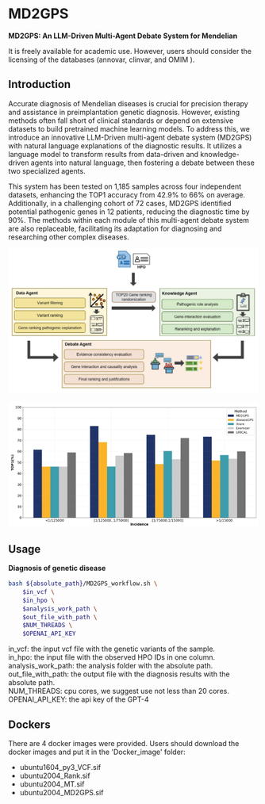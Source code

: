 # MD2GPS
**MD2GPS: An LLM-Driven Multi-Agent Debate System for Mendelian**<br>

It is freely available for academic use. However, users should consider the licensing of the databases (annovar, clinvar, and OMIM ).

Introduction
------------
  Accurate diagnosis of Mendelian diseases is crucial for precision therapy and assistance in preimplantation genetic diagnosis. However, existing methods often fall short of clinical standards or depend on extensive datasets to build pretrained machine learning models. To address this, we introduce an innovative LLM-Driven multi-agent debate system (MD2GPS) with natural language explanations of the diagnostic results. It utilizes a language model to transform results from data-driven and knowledge-driven agents into natural language, then fostering a debate between these two specialized agents.<br>
  
  This system has been tested on 1,185 samples across four independent datasets, enhancing the TOP1 accuracy from 42.9% to 66% on average. Additionally, in a challenging cohort of 72 cases, MD2GPS identified potential pathogenic genes in 12 patients, reducing the diagnostic time by 90%. The methods within each module of this multi-agent debate system are also replaceable, facilitating its adaptation for diagnosing and researching other complex diseases.<br>

![AUC](Pictures/worflow_of_MD2GPS.jpg)<br>

![](Pictures/performance_on_different_incidence_rates.jpg)<br>


Usage
------------
**Diagnosis of genetic disease**<br>
```bash
bash ${absolute_path}/MD2GPS_workflow.sh \
    $in_vcf \
    $in_hpo \
    $analysis_work_path \
    $out_file_with_path \
    $NUM_THREADS \
    $OPENAI_API_KEY
```

in_vcf: the input vcf file with the genetic variants of the sample. <br>
in_hpo: the input file with the observed HPO IDs in one column. <br>
analysis_work_path: the analysis folder with the absolute path. <br>
out_file_with_path: the output file with the diagnosis results with the absolute path. <br>
NUM_THREADS: cpu cores, we suggest use not less than 20 cores. <br>
OPENAI_API_KEY: the api key of the GPT-4

Dockers
------------
There are 4 docker images were provided. Users should download the docker images and put it in the 'Docker_image' folder: <br>
* ubuntu1604_py3_VCF.sif
* ubuntu2004_Rank.sif
* ubuntu2004_MT.sif
* ubuntu2004_MD2GPS.sif

